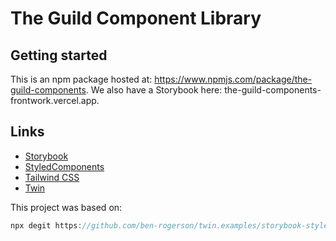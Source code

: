 # The Guild Component Library

## Getting started

This is an npm package hosted at: https://www.npmjs.com/package/the-guild-components.
We also have a Storybook here: the-guild-components-frontwork.vercel.app.

## Links

- [Storybook](https://storybook.js.org/)
- [StyledComponents](https://styled-components.com/)
- [Tailwind CSS](https://tailwindcss.com/)
- [Twin](https://github.com/ben-rogerson/twin.macro)

This project was based on:

```js
npx degit https://github.com/ben-rogerson/twin.examples/storybook-styled-components-typescript folder-name
```
